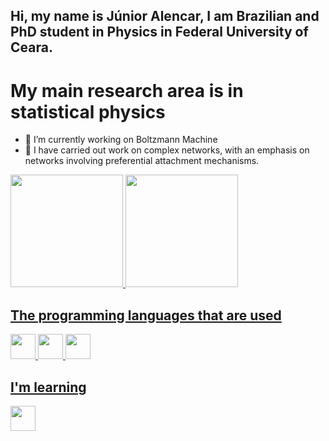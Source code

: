 <!--
**JuniorAlencar/JuniorALencar** is a ✨ _special_ ✨ repository because its `README.md` (this file) appears on your GitHub profile.

## Hi, my name is Júnior Alencar, I am Brazilian and PhD student in Physics in Federal University of Ceara.

Here are some ideas to get you started:

- 🔭 I’m currently working on Boltzmann Machine ...
- 🌱 I’m currently learning  ...
- 🤔 I’m looking for help with ...
- 💬 Ask me about ...
- 📫 How to reach me: ...
- 😄 Pronouns: ...
- ⚡ Fun fact: ...
-->
## Hi, my name is Júnior Alencar, I am Brazilian and PhD student in Physics in Federal University of Ceara.
# My main research area is in statistical physics
- 🔭 I’m currently working on Boltzmann Machine
- 🌱 I have carried out work on complex networks, with an emphasis on networks involving preferential attachment mechanisms.

<div>
<a href="https://github.com/junioralencar">
<img loading="lazy" height="180em" src="https://github-readme-stats.vercel.app/api/top-langs/?username=junioralencar&layout=compact&langs_count=7&theme=dracula"/>
<img loading="lazy" height="180em" src="https://github-readme-stats.vercel.app/api?username=junioralencar&show_icons=true&theme=dracula&include_all_commits=true&count_private=true"/>
</div>

## The programming languages ​​that are used
<img src="https://cdn.jsdelivr.net/gh/devicons/devicon@latest/icons/python/python-original-wordmark.svg" witdh=40 height=40 /> <img src="https://cdn.jsdelivr.net/gh/devicons/devicon@latest/icons/cplusplus/cplusplus-original.svg" width=40 height=40 /> <img src="https://cdn.jsdelivr.net/gh/devicons/devicon@latest/icons/cmake/cmake-original.svg" width=40 height=40 />

## I'm learning
<img src="https://cdn.jsdelivr.net/gh/devicons/devicon@latest/icons/go/go-original-wordmark.svg" width=40 height=40/>
